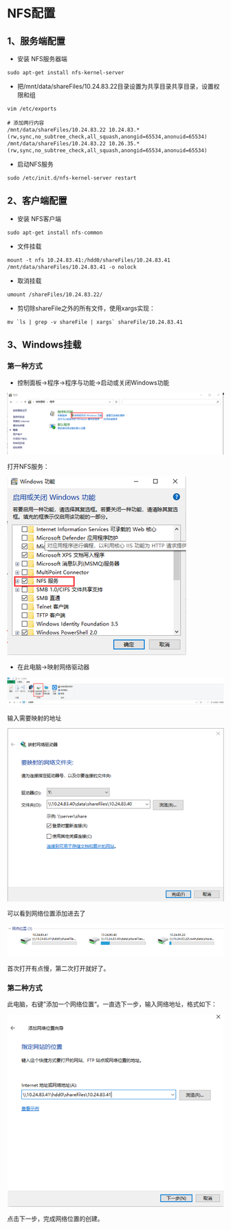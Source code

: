 # NFS配置

## 1、服务端配置

- 安装 NFS服务器端

```
sudo apt-get install nfs-kernel-server 
```

- 把/mnt/data/shareFiles/10.24.83.22目录设置为共享目录共享目录，设置权限和组


```
vim /etc/exports

# 添加两行内容
/mnt/data/shareFiles/10.24.83.22 10.24.83.*(rw,sync,no_subtree_check,all_squash,anongid=65534,anonuid=65534)
/mnt/data/shareFiles/10.24.83.22 10.26.35.*(rw,sync,no_subtree_check,all_squash,anongid=65534,anonuid=65534)
```

- 启动NFS服务


```
sudo /etc/init.d/nfs-kernel-server restart
```

## 2、客户端配置

- 安装 NFS客户端

```
sudo apt-get install nfs-common
```

- 文件挂载


```
mount -t nfs 10.24.83.41:/hdd0/shareFiles/10.24.83.41 /mnt/data/shareFiles/10.24.83.41 -o nolock
```

- 取消挂载


```
umount /shareFiles/10.24.83.22/
```

- 剪切除shareFile之外的所有文件，使用xargs实现：


```
mv `ls | grep -v shareFile | xargs` shareFile/10.24.83.41
```



## 3、Windows挂载

### 第一种方式

- 控制面板->程序->程序与功能->启动或关闭Windows功能

![](../figs.assets/image-20230529113931100.png)

打开NFS服务：

![](../figs.assets/image-20230529113955298.png)

- 在此电脑->映射网络驱动器


![](../figs.assets/image-20230529114110779.png)

输入需要映射的地址

![](../figs.assets/image-20230529114132530.png)

可以看到网络位置添加进去了

![](../figs.assets/image-20230529120210014.png)

首次打开有点慢，第二次打开就好了。

### 第二种方式

​	此电脑，右键”添加一个网络位置“。一直选下一步，输入网络地址，格式如下：

![](../figs.assets/image-20230529152931965.png)

点击下一步，完成网络位置的创建。